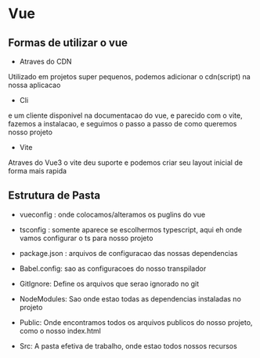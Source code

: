 # Vue

## Formas de utilizar o vue

- Atraves do CDN

Utilizado em projetos super pequenos, podemos adicionar o cdn(script) na nossa aplicacao

- Cli

e um cliente disponivel na documentacao do vue, e parecido com o vite, fazemos a instalacao, e seguimos o passo a passo de como queremos nosso projeto

- Vite

Atraves do Vue3 o vite deu suporte e podemos criar seu layout inicial de forma mais rapida

## Estrutura de Pasta

- vueconfig :
  onde colocamos/alteramos os puglins do vue

- tsconfig :
  somente aparece se escolhermos typescript, aqui eh onde vamos configurar o ts para nosso projeto

- package.json : arquivos de configuracao das nossas dependencias

- Babel.config: sao as configuracoes do nosso transpilador

- GitIgnore: Define os arquivos que serao ignorado no git

- NodeModules: Sao onde estao todas as dependencias instaladas no projeto

- Public: Onde encontramos todos os arquivos publicos do nosso projeto, como o nosso index.html
- Src: A pasta efetiva de trabalho, onde estao todos nossos recursos
